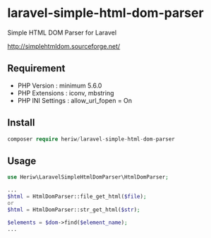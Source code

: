 laravel-simple-html-dom-parser
==============================

Simple HTML DOM Parser for Laravel

http://simplehtmldom.sourceforge.net/

Requirement
-----------
- PHP Version      : minimum 5.6.0
- PHP Extensions   : iconv, mbstring
- PHP INI Settings : allow_url_fopen = On

Install
-------
```php
composer require heriw/laravel-simple-html-dom-parser
```

Usage
-----
```php
use Heriw\LaravelSimpleHtmlDomParser\HtmlDomParser;

...
$html = HtmlDomParser::file_get_html($file);
or 
$html = HtmlDomParser::str_get_html($str);

$elements = $dom->find($element_name);
...

```
